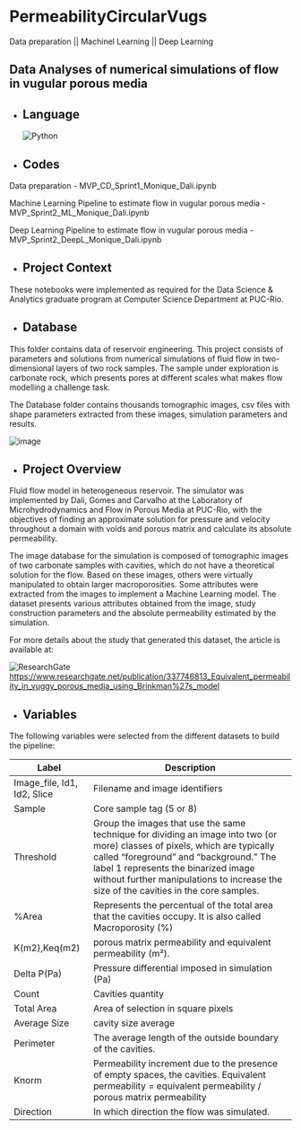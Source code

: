 # PermeabilityCircularVugs
Data preparation || Machinel Learning || Deep Learning

## Data Analyses of numerical simulations of flow in vugular porous media

- ## Language
  ![Python](https://img.shields.io/badge/python-3670A0?style=for-the-badge&logo=python&logoColor=ffdd54)

- ## Codes
Data preparation - MVP_CD_Sprint1_Monique_Dali.ipynb

Machine Learning Pipeline to estimate flow in vugular porous media - MVP_Sprint2_ML_Monique_Dali.ipynb

Deep Learning Pipeline to estimate flow in vugular porous media - MVP_Sprint2_DeepL_Monique_Dali.ipynb

- ## Project Context
These notebooks were implemented as required for the Data Science & Analytics graduate program at Computer Science Department at PUC-Rio.

- ## Database
This folder contains data of reservoir engineering. This project consists of parameters and solutions from numerical simulations of fluid flow in two-dimensional layers of two rock samples. The sample under exploration is carbonate rock, which presents pores at different scales what makes flow modelling a challenge task. 

The Database folder contains thousands tomographic images, csv files with shape parameters extracted from these images, simulation parameters and results.

![image](https://github.com/mfdali/PermeabilityCircularVugs/assets/68743809/d972c167-7f3c-45a1-83bc-a97247ec3ce5)


- ## Project Overview

Fluid flow model in heterogeneous reservoir. The simulator was implemented by Dali, Gomes and Carvalho at the Laboratory of Microhydrodynamics and Flow in Porous Media at PUC-Rio, with the objectives of finding an approximate solution for pressure and velocity throughout a domain with voids and porous matrix and calculate its absolute permeability. 

The image database for the simulation is composed of tomographic images of two carbonate samples with cavities, which do not have a theoretical solution for the flow. Based on these images, others were virtually manipulated to obtain larger macroporosities. Some attributes were extracted from the images to implement a Machine Learning model. The dataset presents various attributes obtained from the image, study construction parameters and the absolute permeability estimated by the simulation. 

For more details about the study that generated this dataset, the article is available at: 


![ResearchGate](https://img.shields.io/badge/ResearchGate-00CCBB?style=for-the-badge&logo=ResearchGate&logoColor=white) https://www.researchgate.net/publication/337746813_Equivalent_permeability_in_vuggy_porous_media_using_Brinkman%27s_model

- ## Variables

The following variables were selected from the different datasets to build the pipeline:

| Label | Description |
| -------- | -------- |
| Image_file, Id1, Id2, Slice | Filename and image identifiers |
| Sample | Core sample tag (5 or 8) |
| Threshold | Group the images that use the same technique for dividing an image into two (or more) classes of pixels, which are typically called “foreground” and “background.” The label 1 represents the binarized image without further manipulations to increase the size of the cavities in the core samples. |
| %Area | Represents the percentual of the total area that the cavities occupy. It is also called Macroporosity (%) |
| K(m2),Keq(m2) | porous matrix permeability and equivalent permeability (m²). |
| Delta P(Pa) | Pressure differential imposed in simulation (Pa) |
| Count | Cavities quantity |
| Total Area | Area of selection in square pixels |
| Average Size | cavity size average |
| Perimeter | The average length of the outside boundary of the cavities. |
| Knorm | Permeability increment due to the presence of empty spaces, the cavities. Equivalent permeability = equivalent permeability / porous matrix permeability |
| Direction | In which direction the flow was simulated. |
